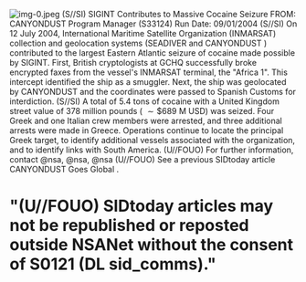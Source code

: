 ![img-0.jpeg](img-0.jpeg)
(S//SI) SIGINT Contributes to Massive Cocaine Seizure
FROM:
CANYONDUST Program Manager (S33124)
Run Date: 09/01/2004
(S//SI) On 12 July 2004, International Maritime Satellite Organization (INMARSAT) collection and geolocation systems (SEADIVER and CANYONDUST ) contributed to the largest Eastern Atlantic seizure of cocaine made possible by SIGINT. First, British cryptologists at GCHQ successfully broke encrypted faxes from the vessel's INMARSAT terminal, the "Africa 1". This intercept identified the ship as a smuggler. Next, the ship was geolocated by CANYONDUST and the coordinates were passed to Spanish Customs for interdiction.
(S//SI) A total of 5.4 tons of cocaine with a United Kingdom street value of 378 million pounds ( $\sim \$ 689$ M USD) was seized. Four Greek and one Italian crew members were arrested, and three additional arrests were made in Greece. Operations continue to locate the principal Greek target, to identify additional vessels associated with the organization, and to identify links with South America.
(U//FOUO) For further information, contact @nsa, @nsa, @nsa
(U//FOUO) See a previous SIDtoday article CANYONDUST Goes Global .

# "(U//FOUO) SIDtoday articles may not be republished or reposted outside NSANet without the consent of S0121 (DL sid_comms)."
